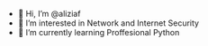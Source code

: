 - 👋 Hi, I’m @aliziaf
- 👀 I’m interested in Network and Internet Security
- 🌱 I’m currently learning Proffesional Python

<!---
aliziaf/aliziaf is a ✨ special ✨ repository because its `README.md` (this file) appears on your GitHub profile.
You can click the Preview link to take a look at your changes.
--->
